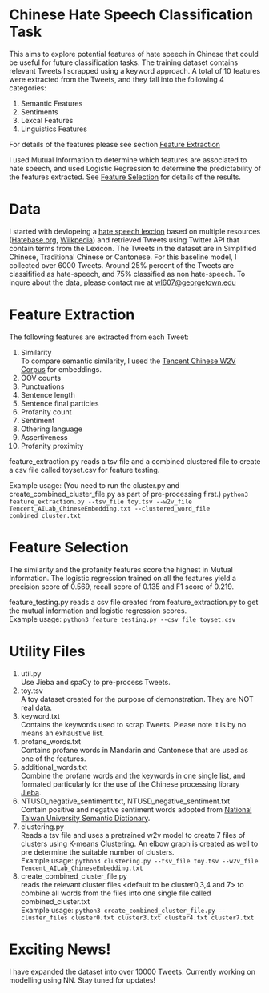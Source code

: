 # Chinese Hate Speech Classification Task

This aims to explore potential features of hate speech in Chinese that could be useful for future classification tasks. The training dataset contains relevant Tweets I scrapped using a keyword approach. A total of 10 features were extracted from the Tweets, and they fall into the following 4 categories: 

1. Semantic Features 
2. Sentiments 
3. Lexcal Features 
4. Linguistics Features 

For details of the features please see section [Feature Extraction](#feature-extraction)

I used Mutual Information to determine which features are associated to hate speech, and used Logistic Regression to determine the predictability of the features extracted. See [Feature Selection](#feature-selection) for details of the results.


# Data 
I started with devlopeing a [hate speech lexcion](https://github.com/chingachleung/Chinese_Hate_seepch/blob/main/keywords.txt) based on multiple resources ([Hatebase.org](https://hatebase.org/), [Wiikpedia](https://zh.wikipedia.org/wiki/%E6%AD%A7%E8%A7%86%E8%AF%AD)) and retrieved Tweets using Twitter API that contain terms from the Lexicon.  The Tweets in the dataset are in Simplified Chinese, Traditional Chinese or Cantonese. For this baseline model, I collected over 6000 Tweets. Around 25% percent of the Tweets are classifified as hate-speech, and 75% classified as non hate-speech. To inqure about the data, please contact me at wl607@georgetown.edu

# Feature Extraction

The following features are extracted from each Tweet:
1. Similarity\
To compare semantic similarity, I used the [Tencent Chinese W2V Corpus](https://ai.tencent.com/ailab/nlp/en/embedding.html) for embeddings.
2. OOV counts
3. Punctuations 
4. Sentence length
5. Sentence final particles
6. Profanity count
7. Sentiment 
8. Othering language
9. Assertiveness
10. Profanity proximity
 
feature_extraction.py reads a tsv file and a combined clustered file to create a csv file called toyset.csv for feature testing.

Example usage: 
(You need to run the cluster.py and create_combined_cluster_file.py as part of pre-processing first.)
`python3 feature_extraction.py --tsv_file toy.tsv --w2v_file Tencent_AILab_ChineseEmbedding.txt --clustered_word_file combined_cluster.txt` 

# Feature Selection
The similarity and the profanity features score the highest in Mutual Information. The logistic regression trained on all the features yield a precision score of 0.569, recall score of 0.135 and F1 score of 0.219.

feature_testing.py reads a csv file created from feature_extraction.py to get the mutual information and logistic regression scores.\
Example usage:
`python3 feature_testing.py --csv_file toyset.csv`

# Utility Files 
1. util.py\
Use Jieba and spaCy to pre-process Tweets.
3. toy.tsv\
A toy dataset created for the purpose of demonstration. They are NOT real data.
3. keyword.txt\
Contains the keywords used to scrap Tweets. Please note it is by no means an exhaustive list. 
4. profane_words.txt\
Contains profane words in Mandarin and Cantonese that are used as one of the features.
5. additional_words.txt\
Combine the profane words and the keywords in one single list, and formated particularly for the use of the Chinese processing library [Jieba](https://pypi.org/project/jieba/).
6. NTUSD_negative_sentiment.txt, NTUSD_negative_sentiment.txt\
Contain positive and negative sentiment words adopted from [National Taiwan University Semantic Dictionary](https://rdrr.io/rforge/tmcn/man/NTUSD.html).
7. clustering.py\
Reads a tsv file and uses a pretrained w2v model to create 7 files of clusters using K-means Clustering. An elbow graph is created as well to pre determine the suitable number of clusters.\
Example usage:
`python3 clustering.py --tsv_file toy.tsv --w2v_file Tencent_AILab_ChineseEmbedding.txt`
8. create_combined_cluster_file.py\
reads the relevant cluster files <default to be cluster0,3,4 and 7> to combine all words from the files into one single file called combined_cluster.txt\
Example usage:
`python3 create_combined_cluster_file.py --cluster_files cluster0.txt cluster3.txt cluster4.txt cluster7.txt`

# Exciting News! 

I have expanded the dataset into over 10000 Tweets. Currently working on modelling using NN. Stay tuned for updates!




